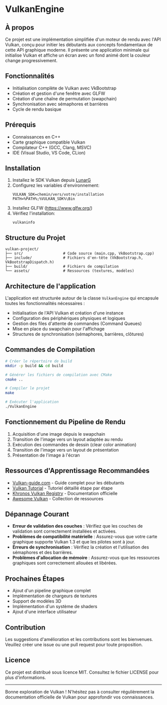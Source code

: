 # VulkanEngine

## À propos
Ce projet est une implémentation simplifiée d'un moteur de rendu avec l'API Vulkan, conçu pour initier les débutants aux concepts fondamentaux de cette API graphique moderne. Il présente une application minimale qui initialise Vulkan et affiche un écran avec un fond animé dont la couleur change progressivement.

## Fonctionnalités
- Initialisation complète de Vulkan avec VkBootstrap
- Création et gestion d'une fenêtre avec GLFW
- Création d'une chaîne de permutation (swapchain)
- Synchronisation avec sémaphores et barrières
- Cycle de rendu basique

## Prérequis
- Connaissances en C++
- Carte graphique compatible Vulkan
- Compilateur C++ (GCC, Clang, MSVC)
- IDE (Visual Studio, VS Code, CLion)

## Installation
1. Installez le SDK Vulkan depuis [LunarG](https://www.lunarg.com/vulkan-sdk/)
2. Configurez les variables d'environnement:
   ```
   VULKAN_SDK=chemin/vers/votre/installation
   PATH=%PATH%;%VULKAN_SDK%\Bin
   ```
3. Installez GLFW (https://www.glfw.org/)
4. Vérifiez l'installation:
   ```
   vulkaninfo
   ```

## Structure du Projet
```
vulkan-project/
├── src/                  # Code source (main.cpp, VkBootstrap.cpp)
├── include/              # Fichiers d'en-tête (VkBootstrap.h, VkBootstrapDispatch.h)
├── build/                # Fichiers de compilation
└── assets/               # Ressources (textures, modèles)
```

## Architecture de l'application
L'application est structurée autour de la classe `VulkanEngine` qui encapsule toutes les fonctionnalités nécessaires :
- Initialisation de l'API Vulkan et création d'une instance
- Configuration des périphériques physiques et logiques
- Gestion des files d'attente de commandes (Command Queues)
- Mise en place du swapchain pour l'affichage
- Structures de synchronisation (sémaphores, barrières, clôtures)

## Commandes de Compilation
```bash
# Créer le répertoire de build
mkdir -p build && cd build

# Générer les fichiers de compilation avec CMake
cmake ..

# Compiler le projet
make

# Exécuter l'application
./VulkanEngine
```

## Fonctionnement du Pipeline de Rendu
1. Acquisition d'une image depuis le swapchain
2. Transition de l'image vers un layout adaptée au rendu
3. Exécution des commandes de dessin (clear color animation)
4. Transition de l'image vers un layout de présentation
5. Présentation de l'image à l'écran

## Ressources d'Apprentissage Recommandées
- [Vulkan-guide.com](https://vulkan-guide.com) - Guide complet pour les débutants
- [Vulkan Tutorial](https://vulkan-tutorial.com) - Tutoriel détaillé étape par étape
- [Khronos Vulkan Registry](https://www.khronos.org/registry/vulkan/) - Documentation officielle
- [Awesome Vulkan](https://github.com/vinjn/awesome-vulkan) - Collection de ressources

## Dépannage Courant
- **Erreur de validation des couches** : Vérifiez que les couches de validation sont correctement installées et activées.
- **Problèmes de compatibilité matérielle** : Assurez-vous que votre carte graphique supporte Vulkan 1.3 et que les pilotes sont à jour.
- **Erreurs de synchronisation** : Vérifiez la création et l'utilisation des sémaphores et des barrières.
- **Problèmes d'allocation de mémoire** : Assurez-vous que les ressources graphiques sont correctement allouées et libérées.

## Prochaines Étapes
- Ajout d'un pipeline graphique complet
- Implémentation de chargeurs de textures
- Support de modèles 3D
- Implémentation d'un système de shaders
- Ajout d'une interface utilisateur

## Contribution
Les suggestions d'amélioration et les contributions sont les bienvenues. Veuillez créer une issue ou une pull request pour toute proposition.

## Licence
Ce projet est distribué sous licence MIT. Consultez le fichier LICENSE pour plus d'informations.

---

Bonne exploration de Vulkan ! N'hésitez pas à consulter régulièrement la documentation officielle de Vulkan pour approfondir vos connaissances.
